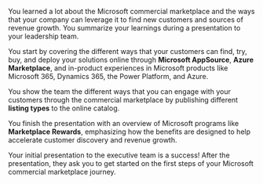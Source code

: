 You learned a lot about the Microsoft commercial marketplace and the ways that your company can leverage it to find new customers and sources of revenue growth. You summarize your learnings during a presentation to your leadership team.

You start by covering the different ways that your customers can find, try, buy, and deploy your solutions online through **Microsoft AppSource**, **Azure Marketplace**, and in-product experiences in Microsoft products like Microsoft 365, Dynamics 365, the Power Platform, and Azure.

You show the team the different ways that you can engage with your customers through the commercial marketplace by publishing different **listing types** to the online catalog.

You finish the presentation with an overview of Microsoft programs like **Marketplace Rewards**, emphasizing how the benefits are designed to help accelerate customer discovery and revenue growth.

Your initial presentation to the executive team is a success! After the presentation, they ask you to get started on the first steps of your Microsoft commercial marketplace journey.
